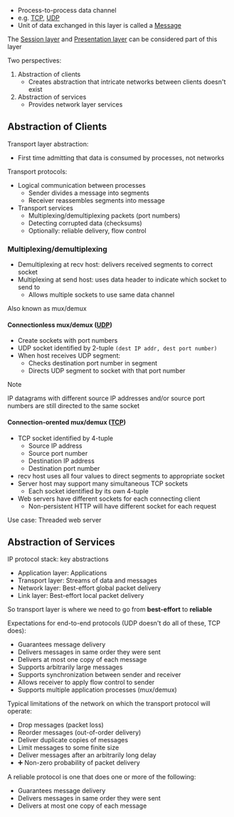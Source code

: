 - Process-to-process data channel
- e.g. [TCP](TCP), [UDP](UDP)
- Unit of data exchanged in this layer is called a [Message](../Message.md)

The [Session layer](Session%20layer.md) and [Presentation layer](Presentation%20layer.md) can be considered part of this layer

Two perspectives:
1. Abstraction of clients
	- Creates abstraction that intricate networks between clients doesn't exist
2. Abstraction of services
	- Provides network layer services

## Abstraction of Clients

Transport layer abstraction:
- First time admitting that data is consumed by processes, not networks

Transport protocols:
- Logical communication between processes
	- Sender divides a message into segments
	- Receiver reassembles segments into message
- Transport services
	- Multiplexing/demultiplexing packets (port numbers)
	- Detecting corrupted data (checksums)
	- Optionally: reliable delivery, flow control

### Multiplexing/demultiplexing

- Demultiplexing at recv host: delivers received segments to correct socket
- Multiplexing at send host: uses data header to indicate which socket to send to
	- Allows multiple sockets to use same data channel

Also known as mux/demux

#### Connectionless mux/demux ([UDP](UDP))

- Create sockets with port numbers
- UDP socket identified by 2-tuple `(dest IP addr, dest port number)`
- When host receives UDP segment:
	- Checks destination port number in segment
	- Directs UDP segment to socket with that port number

> [!note]
> IP datagrams with different source IP addresses and/or source port numbers are still directed to the same socket

#### Connection-orented mux/demux ([TCP](TCP))

- TCP socket identified by 4-tuple
	- Source IP address
	- Source port number
	- Destination IP address
	- Destination port number
- recv host uses all four values to direct segments to appropriate socket
- Server host may support many simultaneous TCP sockets
	- Each socket identified by its own 4-tuple
- Web servers have different sockets for each connecting client
	- Non-persistent HTTP will have different socket for each request

Use case: Threaded web server

## Abstraction of Services

IP protocol stack: key abstractions
- Application layer: Applications
- Transport layer: Streams of data and messages
- Network layer: Best-effort global packet delivery
- Link layer: Best-effort local packet delivery

So transport layer is where we need to go from **best-effort** to **reliable**

Expectations for end-to-end protocols (UDP doesn't do all of these, TCP does):
- Guarantees message delivery
- Delivers messages in same order they were sent
- Delivers at most one copy of each message
- Supports arbitrarily large messages
- Supports synchronization between sender and receiver
- Allows receiver to apply flow control to sender
- Supports multiple application processes (mux/demux)

Typical limitations of the network on which the transport protocol will operate:
- Drop messages (packet loss)
- Reorder messages (out-of-order delivery)
- Deliver duplicate copies of messages
- Limit messages to some finite size
- Deliver messages after an arbitrarily long delay
- ➕ Non-zero probability of packet delivery

A reliable protocol is one that does one or more of the following:
- Guarantees message delivery
- Delivers messages in same order they were sent
- Delivers at most one copy of each message
